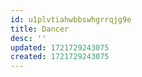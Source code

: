 ```yaml
---
id: u1plvtiahwbbswhgrrqjg9e
title: Dancer
desc: ''
updated: 1721729243075
created: 1721729243075
---
```

